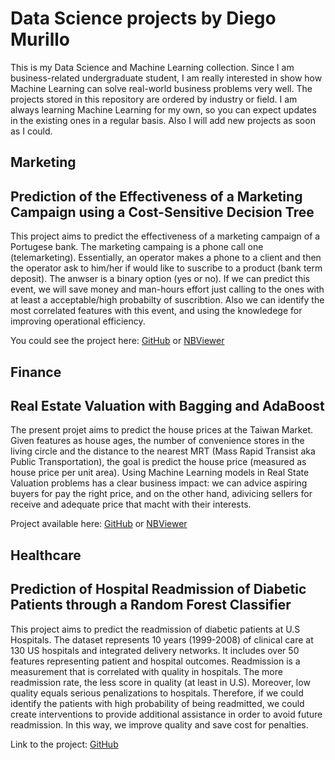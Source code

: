 
# Data Science projects by Diego Murillo
This is my Data Science and Machine Learning collection. Since I am business-related undergraduate student, I am really interested in show how Machine Learning can solve real-world business problems very well.
The projects stored in this repository are ordered by industry or field. I am always learning Machine Learning for my own, so you can expect updates in the existing ones in a regular basis. Also I will add new projects as soon as I could.

## Marketing
## Prediction of the Effectiveness of a Marketing Campaign using a Cost-Sensitive Decision Tree
This project aims to predict the effectiveness of a marketing campaign of a Portugese bank. The marketing campaing is a phone call one (telemarketing). Essentially, an operator makes a phone to a client and then the operator ask to him/her if would like to suscribe to a product (bank term deposit). The anwser is a binary option (yes or no). If we can predict this event, we will save money and man-hours effort just calling to the ones with at least a acceptable/high probabilty of suscribtion. Also we can identify the most correlated features with this event, and using the knowledege for improving operational efficiency.

You could see the project here: [GitHub](https://github.com/Dedox-tech/Data-Science-Projects/blob/master/Bank%20Marketing%20.ipynb) or [NBViewer](https://nbviewer.jupyter.org/github/Dedox-tech/Data-Science-Projects/blob/master/Bank%20Marketing%20.ipynb)

## Finance

## Real Estate Valuation with Bagging and AdaBoost

The present projet aims to predict the house prices at the Taiwan Market. Given features as house ages, the number of convenience stores in the living circle and the distance to the nearest MRT (Mass Rapid Transist aka Public Transportation), the goal is predict the house price (measured as house price per unit area). Using Machine Learning models in Real State Valuation problems has a clear business impact: we can advice aspiring buyers for pay the right price, and on the other hand, adivicing sellers for receive and adequate price that macht with their interests.

Project available here: [GitHub](https://github.com/Dedox-tech/Data-Science-Projects/blob/master/Real%20Estate%20Valuation.ipynb) or [NBViewer](https://nbviewer.jupyter.org/github/Dedox-tech/Data-Science-Projects/blob/master/Real%20Estate%20Valuation.ipynb)

## Healthcare

## Prediction of Hospital Readmission of Diabetic Patients through a Random Forest Classifier

This project aims to predict the readmission of diabetic patients at U.S Hospitals. The dataset represents 10 years (1999-2008) of clinical care at 130 US hospitals and integrated delivery networks. It includes over 50 features representing patient and hospital outcomes. Readmission is a measurement that is correlated with quality in hospitals. The more readmission rate, the less score in quality (at least in U.S). Moreover, low quality equals serious penalizations to hospitals. Therefore, if we could identify the patients with high probability of being readmitted, we could create interventions to provide additional assistance in order to avoid future readmission. In this way, we improve quality and save cost for penalties.

Link to the project: [GitHub](https://github.com/Dedox-tech/Data-Science-Projects/blob/master/Hospital_Readmission.ipynb)
